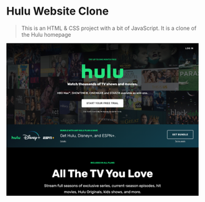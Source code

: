 # Hulu Website Clone

> This is an HTML & CSS project with a bit of JavaScript. It is a clone of the Hulu homepage 

![Hulu Clone](/img/screen.png 'Hulu Clone')
